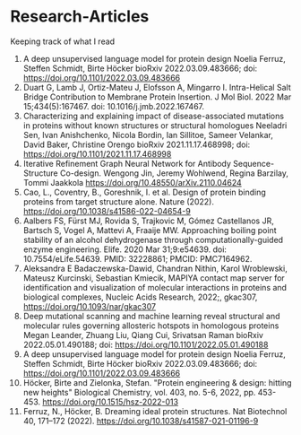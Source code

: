 # Research-Articles
Keeping track of what I read

1. A deep unsupervised language model for protein design Noelia Ferruz, Steffen Schmidt, Birte Höcker bioRxiv 2022.03.09.483666; doi: https://doi.org/10.1101/2022.03.09.483666
2. Duart G, Lamb J, Ortiz-Mateu J, Elofsson A, Mingarro I. Intra-Helical Salt Bridge Contribution to Membrane Protein Insertion. J Mol Biol. 2022 Mar 15;434(5):167467. doi: 10.1016/j.jmb.2022.167467.
3. Characterizing and explaining impact of disease-associated mutations in proteins without known structures or structural homologues Neeladri Sen, Ivan Anishchenko, Nicola Bordin, Ian Sillitoe, Sameer Velankar, David Baker, Christine Orengo bioRxiv 2021.11.17.468998; doi: https://doi.org/10.1101/2021.11.17.468998
4. Iterative Refinement Graph Neural Network for Antibody Sequence-Structure Co-design. Wengong Jin, Jeremy Wohlwend, Regina Barzilay, Tommi Jaakkola https://doi.org/10.48550/arXiv.2110.04624
5. Cao, L., Coventry, B., Goreshnik, I. et al. Design of protein binding proteins from target structure alone. Nature (2022). https://doi.org/10.1038/s41586-022-04654-9
6. Aalbers FS, Fürst MJ, Rovida S, Trajkovic M, Gómez Castellanos JR, Bartsch S, Vogel A, Mattevi A, Fraaije MW. Approaching boiling point stability of an alcohol dehydrogenase through computationally-guided enzyme engineering. Elife. 2020 Mar 31;9:e54639. doi: 10.7554/eLife.54639. PMID: 32228861; PMCID: PMC7164962.
7. Aleksandra E Badaczewska-Dawid, Chandran Nithin, Karol Wroblewski, Mateusz Kurcinski, Sebastian Kmiecik, MAPIYA contact map server for identification and visualization of molecular interactions in proteins and biological complexes, Nucleic Acids Research, 2022;, gkac307, https://doi.org/10.1093/nar/gkac307
8. Deep mutational scanning and machine learning reveal structural and molecular rules governing allosteric hotspots in homologous proteins Megan Leander, Zhuang Liu, Qiang Cui, Srivatsan Raman bioRxiv 2022.05.01.490188; doi: https://doi.org/10.1101/2022.05.01.490188
9. A deep unsupervised language model for protein design Noelia Ferruz, Steffen Schmidt, Birte Höcker bioRxiv 2022.03.09.483666; doi: https://doi.org/10.1101/2022.03.09.483666
10. Höcker, Birte and Zielonka, Stefan. "Protein engineering & design: hitting new heights" Biological Chemistry, vol. 403, no. 5-6, 2022, pp. 453-453. https://doi.org/10.1515/hsz-2022-013
11. Ferruz, N., Höcker, B. Dreaming ideal protein structures. Nat Biotechnol 40, 171–172 (2022). https://doi.org/10.1038/s41587-021-01196-9
